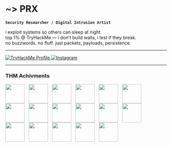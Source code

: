 # ~> PRX

**`Security Researcher / Digital Intrusion Artist`**

i exploit systems so others can sleep at night.  
top 1% @ TryHackMe — i don’t build walls, i test if they break.  
no buzzwords. no fluff. just packets, payloads, persistence.  

---

<p align="left">
  <a href="https://tryhackme.com/p/PRX">
    <img alt="TryHackMe Profile" src="https://img.shields.io/badge/-TryHackMe%20Profile-darkred?&style=for-the-badge&logo=TryHackMe&logoColor=white" />
  </a>
  <a href="https://instagram.com/prx.hacks">
    <img alt="Instagram" src="https://img.shields.io/badge/-Instagram-black?&style=for-the-badge&logo=instagram&logoColor=E4405F" />
  </a>
</p>

---

### THM Achivments 

<img align="left" width="60px" style="padding-right:10px;" src="https://tryhackme.com/img/badges/league-bronze.svg"/>
<img align="left"  width="60px" style="padding-right:10px;" src="https://tryhackme.com/img/badges/league-silver.svg" />
<img align="left" width="60px" style="padding-right:10px;" src="https://tryhackme.com/img/badges/league-gold.svg" />
<img align="left" width="60px" style="padding-right:10px;" src="https://tryhackme.com/img/badges/aoc5sidequest2.svg" />
<img align="left" width="60px" style="padding-right:10px;" src="https://tryhackme.com/img/badges/aocsidequest5.svg" />
<img align="left" width="60px" style="padding-right:10px;" src="https://tryhackme.com/img/badges/adventofcyber5.svg" />
<img align="left" width="60px" style="padding-right:10px;" src="https://tryhackme.com/img/badges/adventofcyber.svg" />
<img align="left" width="60px" style="padding-right:10px;" src="https://tryhackme.com/img/badges/aoc5.svg" />
<img align="left" width="60px" style="padding-right:10px;" src="https://tryhackme.com/img/badges/adventofcyber4.svg" />
<img align="left" width="60px" style="padding-right:10px;" src="https://tryhackme.com/img/badges/linuxprivesc.svg" />
<img align="left" width="60px" style="padding-right:10px;" src="https://tryhackme.com/img/badges/mrrobot.svg" />
<img align="left" width="60px" style="padding-right:10px;" src="https://tryhackme.com/img/badges/hashcracker.svg" />
<img align="left" width="60px" style="padding-right:10px;" src="https://tryhackme.com/img/badges/blue.svg" />
<img align="left" width="60px" style="padding-right:10px;" src="https://tryhackme.com/img/badges/webbed.svg" />
<img align="left" width="60px" style="padding-right:10px;" src="https://tryhackme.com/img/badges/ohsint.svg" />
<img align="left" width="60px" style="padding-right:10px;" src="https://tryhackme.com/img/badges/firstfour.svg" />
<img align="left" width="60px" style="padding-right:10px;" src="https://tryhackme.com/img/badges/streak7.svg" />
<br />

#
<!--
<details>
 <summary><h3>👨‍💻 Forrest's Coding Journey</h3></summary>
   I started my coding journey as a naive computer science student with a passion to learn everything I could about this programming world - code, unix, linux, theory. And all the while, teaching myself iOS development with a dream to build my own app, but that soon got overshadowed by my desire to excel in Java. A desire that landed me a full-stack software engineering job upon graduation. However, I had another desire I had been pursuing throughout this time - YouTube content creation. I eventually ended up quitting my software engineering job to pursue YouTube full-time, and that has been my focus ever since. But there's something that's always bothered me about my journey - abandoning my dream of building my own app to pursue the safe route, a job. Now I've already taken the leap away from that safety net into this uncomfortable, unexplored world that it being a creator. And it worked out, but again, it became comfortable. It's easier to create a video than go out on a ledge and build my own product. I do have to eat, at the end of the day, but I think it's time. It's time to get uncomfortable again. I have a burning desire to get back on the horse, and fulfill that dream younger me had of building my own app, my own product. And in order to do that, I'll be implmementing a few measures to streamline my YouTube content to focus more time on fulfilling that dream - a dream that I'll be ready to tackle in 2023 due to the measure I'm putting in place now until the end of 2022. Don't wait up, because I'm coming.
-->
[website]: https://fkcodes.com
[youtube]: https://youtube.com/fknight
